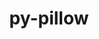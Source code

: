 ---
title: "py-pillow"
layout: cache
categories: [package, v0.19]
meta: {"versions": ["9.2.0"], "compilers": ["gcc@=11.1.0", "gcc@=7.3.1", "gcc@=7.5.0", "oneapi@=2022.1.0"], "oss": ["amzn2", "ubuntu18.04", "ubuntu20.04"], "platforms": ["linux"], "targets": ["x86_64", "x86_64_v3"], "stacks": ["data-vis-sdk", "e4s", "e4s-oneapi", "ml-cpu", "ml-cuda", "ml-rocm", "radiuss"], "num_specs": 7, "num_specs_by_stack": {"ml-cuda": 2, "ml-rocm": 1, "ml-cpu": 2, "data-vis-sdk": 1, "radiuss": 1, "e4s": 2, "e4s-oneapi": 1}}
spec_details: [{"hash": "fbalswwt3ooywn6squtnox5wvngbcich", "compiler": "gcc@=7.3.1", "versions": ["9.2.0"], "os": "amzn2", "platform": "linux", "target": "x86_64_v3", "variants": ["build_system=python_pip", "~freetype", "~imagequant", "+jpeg", "~jpeg2000", "~lcms", "~raqm", "~tiff", "~webp", "~xcb", "+zlib"], "stacks": ["ml-cuda", "ml-rocm", "ml-cpu"], "size": "-", "tarball": "https://binaries.spack.io/releases/v0.19/build_cache/linux-amzn2-x86_64_v3/gcc-7.3.1/py-pillow-9.2.0/linux-amzn2-x86_64_v3-gcc-7.3.1-py-pillow-9.2.0-fbalswwt3ooywn6squtnox5wvngbcich.spack"}, {"hash": "ixihj7nkavvxzqetjmewtjpstw6636w5", "compiler": "gcc@=7.3.1", "versions": ["9.2.0"], "os": "amzn2", "platform": "linux", "target": "x86_64_v3", "variants": ["build_system=python_pip", "~freetype", "~imagequant", "+jpeg", "~jpeg2000", "~lcms", "~raqm", "~tiff", "~webp", "~xcb", "+zlib"], "stacks": ["ml-cuda", "ml-cpu"], "size": "-", "tarball": "https://binaries.spack.io/releases/v0.19/build_cache/linux-amzn2-x86_64_v3/gcc-7.3.1/py-pillow-9.2.0/linux-amzn2-x86_64_v3-gcc-7.3.1-py-pillow-9.2.0-ixihj7nkavvxzqetjmewtjpstw6636w5.spack"}, {"hash": "wvbnku37ab5ulllpmu6mjy5yit4zcwb4", "compiler": "gcc@=7.5.0", "versions": ["9.2.0"], "os": "ubuntu18.04", "platform": "linux", "target": "x86_64", "variants": ["build_system=python_pip", "~freetype", "~imagequant", "+jpeg", "~jpeg2000", "~lcms", "~raqm", "~tiff", "~webp", "~xcb", "+zlib"], "stacks": ["data-vis-sdk"], "size": "-", "tarball": "https://binaries.spack.io/releases/v0.19/build_cache/linux-ubuntu18.04-x86_64/gcc-7.5.0/py-pillow-9.2.0/linux-ubuntu18.04-x86_64-gcc-7.5.0-py-pillow-9.2.0-wvbnku37ab5ulllpmu6mjy5yit4zcwb4.spack"}, {"hash": "7u3i6pxl2x7qbskigmny7bpv4timxiw5", "compiler": "gcc@=7.5.0", "versions": ["9.2.0"], "os": "ubuntu18.04", "platform": "linux", "target": "x86_64", "variants": ["build_system=python_pip", "~freetype", "~imagequant", "+jpeg", "~jpeg2000", "~lcms", "~raqm", "~tiff", "~webp", "~xcb", "+zlib"], "stacks": ["radiuss"], "size": "-", "tarball": "https://binaries.spack.io/releases/v0.19/build_cache/linux-ubuntu18.04-x86_64/gcc-7.5.0/py-pillow-9.2.0/linux-ubuntu18.04-x86_64-gcc-7.5.0-py-pillow-9.2.0-7u3i6pxl2x7qbskigmny7bpv4timxiw5.spack"}, {"hash": "oyvw2u2ezd3iysed3xunlh57ghebxb5a", "compiler": "gcc@=11.1.0", "versions": ["9.2.0"], "os": "ubuntu20.04", "platform": "linux", "target": "x86_64", "variants": ["build_system=python_pip", "~freetype", "~imagequant", "+jpeg", "~jpeg2000", "~lcms", "~raqm", "~tiff", "~webp", "~xcb", "+zlib"], "stacks": ["e4s"], "size": "-", "tarball": "https://binaries.spack.io/releases/v0.19/build_cache/linux-ubuntu20.04-x86_64/gcc-11.1.0/py-pillow-9.2.0/linux-ubuntu20.04-x86_64-gcc-11.1.0-py-pillow-9.2.0-oyvw2u2ezd3iysed3xunlh57ghebxb5a.spack"}, {"hash": "j2o7sedqeoss6b4outm2zifzuepid33t", "compiler": "gcc@=11.1.0", "versions": ["9.2.0"], "os": "ubuntu20.04", "platform": "linux", "target": "x86_64", "variants": ["build_system=python_pip", "~freetype", "~imagequant", "+jpeg", "~jpeg2000", "~lcms", "~raqm", "~tiff", "~webp", "~xcb", "+zlib"], "stacks": ["e4s"], "size": "-", "tarball": "https://binaries.spack.io/releases/v0.19/build_cache/linux-ubuntu20.04-x86_64/gcc-11.1.0/py-pillow-9.2.0/linux-ubuntu20.04-x86_64-gcc-11.1.0-py-pillow-9.2.0-j2o7sedqeoss6b4outm2zifzuepid33t.spack"}, {"hash": "wcnb77wopq4zshijsgz7mstbiiwqdyoc", "compiler": "oneapi@=2022.1.0", "versions": ["9.2.0"], "os": "ubuntu20.04", "platform": "linux", "target": "x86_64", "variants": ["build_system=python_pip", "~freetype", "~imagequant", "+jpeg", "~jpeg2000", "~lcms", "~raqm", "~tiff", "~webp", "~xcb", "+zlib"], "stacks": ["e4s-oneapi"], "size": "-", "tarball": "https://binaries.spack.io/releases/v0.19/build_cache/linux-ubuntu20.04-x86_64/oneapi-2022.1.0/py-pillow-9.2.0/linux-ubuntu20.04-x86_64-oneapi-2022.1.0-py-pillow-9.2.0-wcnb77wopq4zshijsgz7mstbiiwqdyoc.spack"}]
---